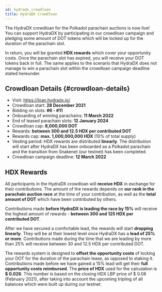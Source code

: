 ```yaml
---
id: hydradx_crowdloan
title: HydraDX Crowdloan
---
```


The HydraDX crowdloan for the Polkadot parachain auctions is now live! You can support HydraDX by participating in our crowdloan campaign and pledging some amount of DOT tokens which will be locked up for the duration of the parachain slot.

In return, you will be granted **HDX rewards** which cover your opportunity costs. Once the parachain slot has expired, you will receive your DOT tokens back in full. The same applies to the scenario that HydraDX does not manage to win a parachain slot within the crowdloan campaign deadline stated hereunder.

## Crowdloan Details {#crowdloan-details}
* Visit: https://loan.hydradx.io/ 
* Crowdloan start: **28 December 2021**
* Bidding on slots: **#6 - #11**
* Onboarding of winning parachains: **11 March 2022**
* End of leased parachain slots: **12 January 2024**
* Crowdloan cap: **8,000,000 DOT**
* Rewards: **between 300 and 12.5 HDX per contributed DOT**
* Rewards cap: **max. 1,000,000,000 HDX** (10% of total supply)
* Vesting period: HDX rewards are distributed **linearly**. The distribution will start after HydraDX has been onboarded as a Polkadot parachain and the transition from Snakenet (our testnet) has been completed. 
* Crowdloan campaign deadline: **12 March 2022**

## HDX Rewards
All participants in the HydraDX crowdloan will **receive HDX** in exchange for their contributions. The amount of the rewards depends on **our rank in the parachain auction race** at the time of your contribution, as well as the **total amount of DOT** which have been contributed by others.

Contributions made **before HydraDX is leading the race by 15%** will receive the highest amount of rewards - **between 300 and 125 HDX per contributed DOT**.

After we have secured a comfortable lead, the rewards will start **dropping linearly**. They will be at their lowest level once HydraDX has a **lead of 25% or more**. Contributions made during the time that we are leading by more than 25% will receive between 30 and 12.5 HDX per contributed DOT.

The rewards system is designed to **offset the opportunity costs** of locking your DOT for the duration of the parachain lease, as opposed to staking it. Contributions made before we have gained a 15% lead will get their **full opportunity costs reimbursed**. The **price of HDX** used for the calculation is **$ 0.026**. This number is based on the closing HDX LBP price of $ 0.08 (February 2021), after taking into account the upcoming tripling of all balances which were built up during our testnet.
